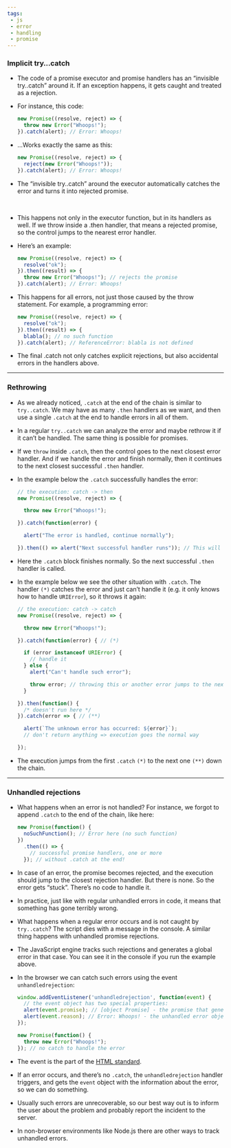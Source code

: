 ```yaml
---
tags: 
 - js
 - error
 - handling
 - promise
---
```


### Implicit try…catch

- The code of a promise executor and promise handlers has an “invisible try..catch” around it. If an exception happens, it gets caught and treated as a rejection.

- For instance, this code:
	```js
	new Promise((resolve, reject) => {
	  throw new Error("Whoops!");
	}).catch(alert); // Error: Whoops!
	```

- …Works exactly the same as this:
	```js
	new Promise((resolve, reject) => {
	  reject(new Error("Whoops!"));
	}).catch(alert); // Error: Whoops!
	```

- The “invisible try..catch” around the executor automatically catches the error and turns it into rejected promise.

</br>

- This happens not only in the executor function, but in its handlers as well. If we throw inside a .then handler, that means a rejected promise, so the control jumps to the nearest error handler.

- Here’s an example:
	```js
	new Promise((resolve, reject) => {
	  resolve("ok");
	}).then((result) => {
	  throw new Error("Whoops!"); // rejects the promise
	}).catch(alert); // Error: Whoops!
	```

- This happens for all errors, not just those caused by the throw statement. For example, a programming error:
	```js
	new Promise((resolve, reject) => {
	  resolve("ok");
	}).then((result) => {
	  blabla(); // no such function
	}).catch(alert); // ReferenceError: blabla is not defined
	```

- The final .catch not only catches explicit rejections, but also accidental errors in the handlers above.

---

### Rethrowing

- As we already noticed, `.catch` at the end of the chain is similar to `try..catch`. We may have as many `.then` handlers as we want, and then use a single `.catch` at the end to handle errors in all of them.

- In a regular `try..catch` we can analyze the error and maybe rethrow it if it can’t be handled. The same thing is possible for promises.

- If we `throw` inside `.catch`, then the control goes to the next closest error handler. And if we handle the error and finish normally, then it continues to the next closest successful `.then` handler.

- In the example below the `.catch` successfully handles the error:
	```js
	// the execution: catch -> then
	new Promise((resolve, reject) => {
	
	  throw new Error("Whoops!");
	
	}).catch(function(error) {
	
	  alert("The error is handled, continue normally");
	
	}).then(() => alert("Next successful handler runs")); // This will still get run even if there is error
	```

- Here the `.catch` block finishes normally. So the next successful `.then` handler is called.

- In the example below we see the other situation with `.catch`. The handler `(*)` catches the error and just can’t handle it (e.g. it only knows how to handle `URIError`), so it throws it again:
	```js
	// the execution: catch -> catch
	new Promise((resolve, reject) => {
	
	  throw new Error("Whoops!");
	
	}).catch(function(error) { // (*)
	
	  if (error instanceof URIError) {
	    // handle it
	  } else {
	    alert("Can't handle such error");
	
	    throw error; // throwing this or another error jumps to the next catch
	  }
	
	}).then(function() {
	  /* doesn't run here */
	}).catch(error => { // (**)
	
	  alert(`The unknown error has occurred: ${error}`);
	  // don't return anything => execution goes the normal way
	
	});
	```

- The execution jumps from the first `.catch` `(*)` to the next one `(**)` down the chain.

---

### Unhandled rejections

- What happens when an error is not handled? For instance, we forgot to append `.catch` to the end of the chain, like here:
	```js
	new Promise(function() {
	  noSuchFunction(); // Error here (no such function)
	})
	  .then(() => {
	    // successful promise handlers, one or more
	  }); // without .catch at the end!
	```

- In case of an error, the promise becomes rejected, and the execution should jump to the closest rejection handler. But there is none. So the error gets “stuck”. There’s no code to handle it.

- In practice, just like with regular unhandled errors in code, it means that something has gone terribly wrong.

- What happens when a regular error occurs and is not caught by `try..catch`? The script dies with a message in the console. A similar thing happens with unhandled promise rejections.

- The JavaScript engine tracks such rejections and generates a global error in that case. You can see it in the console if you run the example above.

- In the browser we can catch such errors using the event `unhandledrejection`:
	```js
	window.addEventListener('unhandledrejection', function(event) {
	  // the event object has two special properties:
	  alert(event.promise); // [object Promise] - the promise that generated the error
	  alert(event.reason); // Error: Whoops! - the unhandled error object
	});
	
	new Promise(function() {
	  throw new Error("Whoops!");
	}); // no catch to handle the error
	```

- The event is the part of the [HTML standard](https://html.spec.whatwg.org/multipage/webappapis.html#unhandled-promise-rejections).

- If an error occurs, and there’s no `.catch`, the `unhandledrejection` handler triggers, and gets the `event` object with the information about the error, so we can do something.

- Usually such errors are unrecoverable, so our best way out is to inform the user about the problem and probably report the incident to the server.

- In non-browser environments like Node.js there are other ways to track unhandled errors.